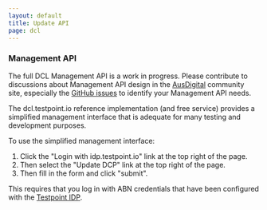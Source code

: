 ```yaml
---
layout: default
title: Update API
page: dcl
---
```


### Management API

The full DCL Management API is a work in progress. Please contribute to discussions about Management API design in the [AusDigital](http://ausdigital.org/) community site, especially the [GitHub issues](https://github.com/ausdigital/ausdigital-dcl/issues) to identify your Management API needs.

The dcl.testpoint.io reference implementation (and free service) provides a simplified management interface that is adequate for many testing and development purposes.

To use the simplified management interface:

1. Click the "Login with idp.testpoint.io" link at the top right of the page.
2. Then select the "Update DCP" link at the top right of the page.
3. Then fill in the form and click "submit".

This requires that you log in with ABN credentials that have been configured with the [Testpoint IDP](http://idp.testpoint.io/).